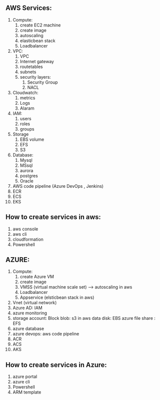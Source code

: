 ## AWS Services:
  1. Compute: 
     1. create EC2 machine
     2. create image
     3. autoscaling
     4. elasticbean stack
     5. Loadbalancer 
  2. VPC:  
      1. VPC
      2. Internet gateway
      3. routetables
      4. subnets
      5. security layers:
         1. Security Group
         2. NACL
  3. Cloudwatch:
       1. metrics
       2. Logs
       3. Alaram
  4. IAM:
       1. users
       2. roles
       3. groups
  5. Storage 
     1. EBS volume
     2. EFS
     3. S3
  6. Database: 
      1. Mysql
      2. MSsql
      3. aurora
      4. postgres
      5. Oracle 
  7. AWS code pipeline (Azure DevOps , Jenkins)
  8. ECR
  9. ECS
  10. EKS 
## How to create services in aws:
   1. aws console
   2. aws cli
   3. cloudformation
   4. Powershell 

## AZURE:
1. Compute:
   1. create Azure VM
   2. create image
   3. VMSS (virtual machine scale set) --> autoscaling in aws 
   4. Loadbalancer 
   5. Appservice (elsticbean stack in aws)
2. Vnet (virtual network)
3. Azure AD: IAM  
4. azure monitoring
5. storage account:
     Block blob: s3 in aws 
     data disk: EBS
     azure file share :  EFS 
6. azure database 
7. azure devops: aws code pipeline 
8. ACR 
9. ACS
10. AKS 
## How to create services in Azure:
  1. azure portal
  2. azure cli
  3. Powershell 
  4. ARM template 
